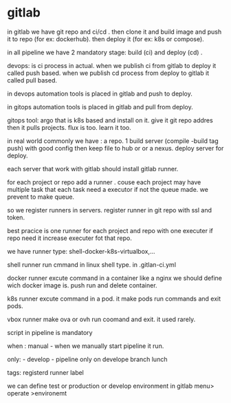 


# gitlab



in gitlab we have git repo and ci/cd . then clone it and build image and push it to repo (for ex: dockerhub). then deploy it (for ex: k8s or compose).



in all pipeline we have 2 mandatory stage: build (ci) and deploy (cd) .


devops: is ci process in actual. when we publish ci from gitlab to deploy it called push based. when we publish cd process from deploy to gitlab it called pull based. 

in devops automation tools is placed in gitlab and push to deploy.

in gitops automation tools is placed in gitlab and pull from deploy.

gitops tool: argo that is k8s based and install on it. give it git repo addres then it pulls projects. flux is too. learn it too.



in real world commonly we have : a repo. 1 build server (compile -build tag push) with good config then keep file to hub or or a nexus. deploy server for deploy.

each server that work with gitlab should install gitlab runner.

for each project or repo add a runner . couse each project may have multiple task that each task need a executor if not the queue made. we prevent to make queue.

so we register runners in servers. register runner in  git repo with ssl and token.


best pracice is one runner for each project and repo with one executer if repo need it increase executer fot that repo. 

we have runner type: shell-docker-k8s-virtualbox,...


shell runner run cmmand in linux shell type. in .gitlan-ci.yml

docker runner excute command in a container like a nginx we should define wich docker image is. push run and delete container.

k8s runner excute command in a pod. it make pods run commands and exit pods.

vbox runner make ova or ovh run coomand and exit. it used rarely.


script in pipeline is mandatory

when : manual - when we manually start pipeline it run.

only: - develop    - pipeline only on develope branch lunch

tags:   registerd runner label



we can define test or production or develop environment in gitlab menu> operate >environemt






















